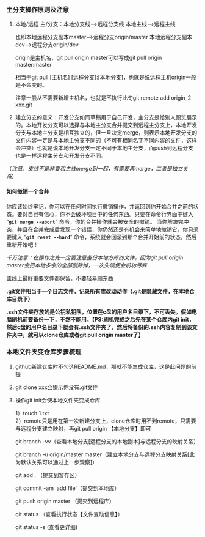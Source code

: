 ### 主分支操作原则及注意

1. 本地/远程 主/分支：本地分支线——>远程分支线 本地主线——>远程主线  

   也即本地远程分支副本master——>远程分支origin/master 本地远程分支副本dev——>远程分支origin/dev
   
   origin是主机名，git pull origin master可以写成git pull origin master:master
   
   相当于git pull [主机名] [远程分支]:[本地分支]，也就是说远程主机origin一般是不会变的。
   
   注意一般从不需要新增主机名，也就是不执行此句git remote add origin_2 xxx.git
   
   
   
2. 建立分支的意义：开发分支如同草稿用于自己开发，主分支是给别人预览展示的。本地开发分支可以选择与本地主分支合并提交到远程主分支上，本地开发分支与本地主分支是相互独立的，但一旦决定merge，则表示本地开发分支的文件内容一定是与本地主分支不同的（不可有相同名字不同内容的文件，这样会冲突）也就是说本地开发分支一定不同于本地主分支，而push到远程分支也是一样远程主分支和开发分支不同。
   
  （*注意，支线不是非要和主线merge到一起，有需要再merge，二者是独立关系*）
  
   #### 如何撤销一个合并
   你应该始终牢记，你可以在任何时间执行撤销操作，并返回到你开始合并之前的状态。要对自己有信心，你不会破坏项目中的任何东西。只要在命令行界面中键入 “**````git merge --abort````**” 命令，你的合并操作就会被安全的撤销。
   当你解决完冲突，并且在合并完成后发现一个错误，你仍然还是有机会来简单地撤销它。你只须要键入 “**````git reset --hard````**” 命令，系统就会回滚到那个合并开始前的状态，然后重新开始吧！
 
   
 *千万注意：在操作之先一定要注意备份本地方库的文件，因为git pull origin master会把本地多余的全部删除掉，一次失误便会前功尽弃* 
 
 主线上最好重要文件都保留，不要轻易删东西
 
 **.git文件相当于一个日志文件，记录所有库改动动作（.git是隐藏文件，在本地仓库目录下）**
 
 **.ssh文件夹存放的是公钥私钥队，位置在c盘的用户名目录下，不可丢失。假如电脑刷机前要备份一下，不然不能用。【PS:刷机完成之后先在某个仓库内git init，然后c盘的用户名目录下就会有.ssh文件夹了，然后将备份的.ssh内容复制到该文件夹中，就可以clone仓库或者git pull origin master了】**
 
 ### 本地文件夹变仓库步骤梳理
 
 1. github新建仓库时不勾选README.md，那就不能生成仓库，这是此问题的前提
 
 2. git clone xxx会提示你没有.git文件 
 
 3. 操作git init会使本地文件夹变成仓库
  
    1）touch 1.txt       
    2）remote只是用在第一次新建分支上，clone仓库时用不到remote，只需要与远程分支建立映射，再git pull origin 【本地分支】即可
       
       git branch -vv（查看本地分支[远程分支的本地副本]与远程分支的映射关系）
       
       git branch -u origin/master master（建立本地分支与远程分支映射关系[此为默认关系可以通过上一步观察]）
       
       git add .               （提交到暂存区）
       
       git commit -am 'add file'（提交到本地库）
       
       git push origin master   （提交到远程库）
       
       git status （查看执行状态【文件变动信息】）

       git status -s (查看更详细)
